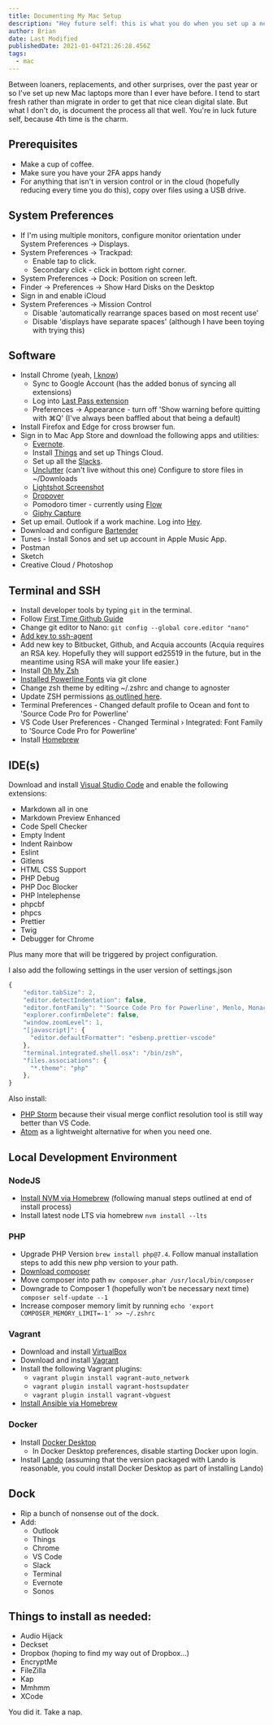 ```yaml
---
title: Documenting My Mac Setup
description: "Hey future self: this is what you do when you set up a new Mac"
author: Brian
date: Last Modified
publishedDate: 2021-01-04T21:26:28.456Z
tags:
  - mac
---
```


Between loaners, replacements, and other surprises, over the past year or so I've set up new Mac laptops more than I ever have before. I tend to start fresh rather than migrate in order to get that nice clean digital slate. But what I don't do, is document the process all that well. You're in luck future self, because 4th time is the charm.

## Prerequisites
* Make a cup of coffee.
* Make sure you have your 2FA apps handy
* For anything that isn't in version control or in the cloud (hopefully reducing every time you do this), copy over files using a USB drive.

## System Preferences
* If I'm using multiple monitors, configure monitor orientation under System Preferences -> Displays.
* System Preferences -> Trackpad:
  * Enable tap to click.
  * Secondary click - click in bottom right corner.
* System Preferences -> Dock: Position on screen left.
* Finder -> Preferences -> Show Hard Disks on the Desktop
* Sign in and enable iCloud
* System Preferences -> Mission Control
  * Disable 'automatically rearrange spaces based on most recent use'
  * Disable 'displays have separate spaces' (although I have been toying with trying this)

## Software

* Install Chrome (yeah, [I know](https://chromeisbad.com/))
  * Sync to Google Account (has the added bonus of syncing all extensions)
  * Log into [Last Pass extension](https://chrome.google.com/webstore/detail/lastpass-free-password-ma/hdokiejnpimakedhajhdlcegeplioahd?hl=en-US)
  * Preferences -> Appearance - turn off 'Show warning before quitting with ⌘Q' (I've always been baffled about that being a default)
* Install Firefox and Edge for cross browser fun.
* Sign in to Mac App Store and download the following apps and utilities:
  *  [Evernote](https://evernote.com/).
  * Install [Things](https://culturedcode.com/things/) and set up Things Cloud.
  * Set up all the [Slacks](https://slack.com/).
  * [Unclutter](https://unclutterapp.com/) (can't live without this one) Configure to store files in ~/Downloads
  * [Lightshot Screenshot](https://app.prntscr.com/en/index.html)
  * [Dropover](https://dropoverapp.com/)
  * Pomodoro timer - currently using [Flow](https://flowapp.info/)
  * [Giphy Capture](https://giphy.com/apps)
* Set up email. Outlook if a work machine. Log into [Hey](https://hey.com/).
* Download and configure [Bartender](https://www.macbartender.com/)
* Tunes - Install Sonos and set up account in Apple Music App.
* Postman
* Sketch
* Creative Cloud / Photoshop

## Terminal and SSH

* Install developer tools by typing `git` in the terminal.
* Follow [First Time Github Guide](https://kbroman.org/github_tutorial/pages/first_time.html)
* Change git editor to Nano: `git config --global core.editor "nano"`
* [Add key to ssh-agent](https://docs.github.com/en/free-pro-team@latest/github/authenticating-to-github/generating-a-new-ssh-key-and-adding-it-to-the-ssh-agent)
* Add new key to Bitbucket, Github, and Acquia accounts (Acquia requires an RSA key. Hopefully they will support ed25519 in the future, but in the meantime using RSA will make your life easier.)
* Install [Oh My Zsh](https://ohmyz.sh/#install)
* [Installed Powerline Fonts](https://github.com/powerline/fonts#installation) via git clone
* Change zsh theme by editing ~/.zshrc and change to agnoster
* Update ZSH permissions [as outlined here](https://github.com/ohmyzsh/ohmyzsh/issues/6835).
* Terminal Preferences - Changed default profile to Ocean and font to 'Source Code Pro for Powerline'
* VS Code User Preferences - Changed Terminal › Integrated: Font Family to 'Source Code Pro for Powerline'
* Install [Homebrew](https://brew.sh/)

## IDE(s)

Download and install [Visual Studio Code](https://code.visualstudio.com/) and enable the following extensions:
* Markdown all in one
* Markdown Preview Enhanced
* Code Spell Checker
* Empty Indent
* Indent Rainbow
* Eslint
* Gitlens
* HTML CSS Support
* PHP Debug
* PHP Doc Blocker
* PHP Intelephense
* phpcbf
* phpcs
* Prettier
* Twig
* Debugger for Chrome

Plus many more that will be triggered by project configuration.

I also add the following settings in the user version of settings.json

```javascript
{
    "editor.tabSize": 2,
    "editor.detectIndentation": false,
    "editor.fontFamily": "'Source Code Pro for Powerline', Menlo, Monaco, 'Courier New', monospace",
    "explorer.confirmDelete": false,
    "window.zoomLevel": 1,
    "[javascript]": {
      "editor.defaultFormatter": "esbenp.prettier-vscode"
    },
    "terminal.integrated.shell.osx": "/bin/zsh",
    "files.associations": {
      "*.theme": "php"
    },
}
```

Also install:
* [PHP Storm](https://www.jetbrains.com/phpstorm/) because their visual merge conflict resolution tool is still way better than VS Code.
* [Atom](https://atom.io/) as a lightweight alternative for when you need one.

## Local Development Environment

### NodeJS

* [Install NVM via Homebrew](https://formulae.brew.sh/formula/nvm#default) (following manual steps outlined at end of install process)
* Install latest node LTS via homebrew `nvm install --lts`

### PHP

* Upgrade PHP Version `brew install php@7.4`. Follow manual installation steps to add this new php version to your path.
* [Download composer](https://getcomposer.org/download/)
* Move composer into path `mv composer.phar /usr/local/bin/composer`
* Downgrade to Composer 1 (hopefully won't be necessary next time) `composer self-update --1`
* Increase composer memory limit by running `echo 'export COMPOSER_MEMORY_LIMIT=-1' >> ~/.zshrc`

### Vagrant
* Download and install [VirtualBox](https://www.virtualbox.org/wiki/Downloads)
* Download and install [Vagrant](https://www.vagrantup.com/)
* Install the following Vagrant plugins:
  * `vagrant plugin install vagrant-auto_network`
  * `vagrant plugin install vagrant-hostsupdater`
  * `vagrant plugin install vagrant-vbguest`
* [Install Ansible via Homebrew](https://formulae.brew.sh/formula/ansible#default)

### Docker

* Install [Docker Desktop](https://www.docker.com/products/docker-desktop)
  * In Docker Desktop preferences, disable starting Docker upon login.
* Install [Lando](https://github.com/lando/lando/releases) (assuming that the version packaged with Lando is reasonable, you could install Docker Desktop as part of installing Lando)

## Dock

* Rip a bunch of nonsense out of the dock.
* Add:
  * Outlook
  * Things
  * Chrome
  * VS Code
  * Slack
  * Terminal
  * Evernote
  * Sonos

## Things to install as needed:
* Audio Hijack
* Deckset
* Dropbox (hoping to find my way out of Dropbox...)
* EncryptMe
* FileZilla
* Kap
* Mmhmm
* XCode

You did it. Take a nap.